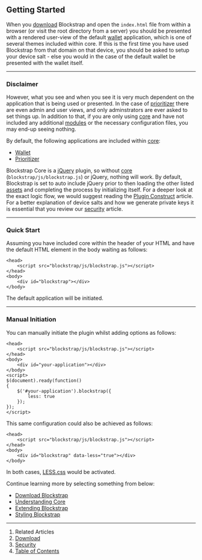 ## Getting Started

When you [download](download/) Blockstrap and open the `index.html` file from within a browser (or visit the root directory from a server) you should be presented with a rendered user-view of the default [wallet](../../applications/wallet/) application, which is one of several themes included within core. If this is the first time you have used Blockstrap from that domain on that device, you should be asked to setup your device salt - else you would in the case of the default wallet be presented with the wallet itself.

--------------
### Disclaimer

However, what you see and when you see it is very much dependent on the application that is being used or presented. In the case of [prioritizer](../../applications/prioritizer/) there are even admin and user views, and only adminstrators are ever asked to set things up. In addition to that, if you are only using [core](../core/) and have not included any additional [modules](../modules/) or the necessary configuration files, you may end-up seeing nothing.

By default, the following applications are included within [core](../core/):

* [Wallet](../../applications/wallet/)
* [Prioritizer](../../applications/prioritizer/)

Blockstrap Core is a [jQuery](http://jquery.com) plugin, so without [core](../core/) (`blockstrap/js/blockstrap.js`) or jQuery, nothing will work. By default, Blockstrap is set to auto include jQuery prior to then loading the other listed [assets](../assets/) and completing the process by initializing itself. For a deeper look at the exact logic flow, we would suggest reading the [Plugin Construct](../core/construct/) article. For a better explanation of device salts and how we generate private keys it is essential that you review our [security](security/) article.

---------------
### Quick Start

Assuming you have included core within the header of your HTML and have the default HTML element in the body waiting as follows:

<!--pre-html-->
```
<head>
    <script src="blockstrap/js/blockstrap.js"></script>
</head>
<body>
    <div id="blockstrap"></div>
</body>
```

The default application will be initiated.

---------------------
### Manual Initiation

You can manually initiate the plugin whilst adding options as follows:

<!--pre-html-->
```
<head>
    <script src="blockstrap/js/blockstrap.js"></script>
</head>
<body>
    <div id="your-application"></div>
</body>
<script>
$(document).ready(function()
{
    $('#your-application').blockstrap({
        less: true
    });
});
</script>
```

This same configuration could also be achieved as follows:

<!--pre-html-->
```
<head>
    <script src="blockstrap/js/blockstrap.js"></script>
</head>
<body>
    <div id="blockstrap" data-less="true"></div>
</body>
```

In both cases, [LESS.css](../assets/less/) would be activated.

Continue learning more by selecting something from below:

* [Download Blockstrap](download/)
* [Understanding Core](../core/)
* [Extending Blockstrap](../extending/)
* [Styling Blockstrap](../styling/)

--------------------------------------------------------------------------------

1. Related Articles
2. [Download](download/)
3. [Security](security/)
4. [Table of Contents](../../)